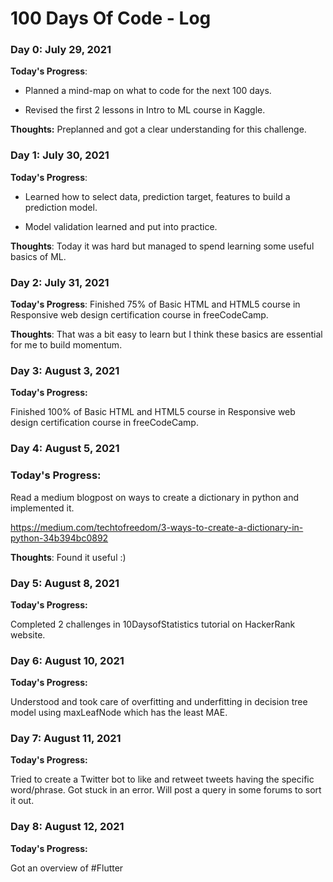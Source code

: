 # 100 Days Of Code - Log

### Day 0: July 29, 2021

**Today's Progress**:

- Planned a mind-map on what to code for the next 100 days.

- Revised the first 2 lessons in Intro to ML course in Kaggle.

**Thoughts:** Preplanned and got a clear understanding for this challenge.

### Day 1: July 30, 2021

**Today's Progress**: 

- Learned how to select data, prediction target, features to build a prediction model.

- Model validation learned and put into practice.

**Thoughts**: Today it was hard but managed to spend learning some useful basics of ML.

### Day 2: July 31, 2021

**Today's Progress**: Finished 75% of Basic HTML and HTML5 course in Responsive web design certification course in freeCodeCamp.


**Thoughts**: That was a bit easy to learn but I think these basics are essential for me to build momentum.

### Day 3: August 3, 2021

**Today's Progress:** 

Finished 100% of Basic HTML and HTML5 course in Responsive web design certification course in freeCodeCamp.

### Day 4: August 5, 2021

### Today's Progress: 

Read a medium blogpost on ways to create a dictionary in python and implemented it.

https://medium.com/techtofreedom/3-ways-to-create-a-dictionary-in-python-34b394bc0892

**Thoughts**: Found it useful :)

### Day 5: August 8, 2021

**Today's Progress:**

Completed 2 challenges in 10DaysofStatistics tutorial on HackerRank website.

### Day 6: August 10, 2021

**Today's Progress:**

Understood and took care of overfitting and underfitting in decision tree model using maxLeafNode which has the least MAE. 

### Day 7: August 11, 2021

**Today's Progress:**

Tried to create a Twitter bot to like and retweet tweets having the specific word/phrase. Got stuck in an error. Will post a query in some forums to sort it out.

### Day 8: August 12, 2021

**Today's Progress:**

Got an overview of #Flutter 
